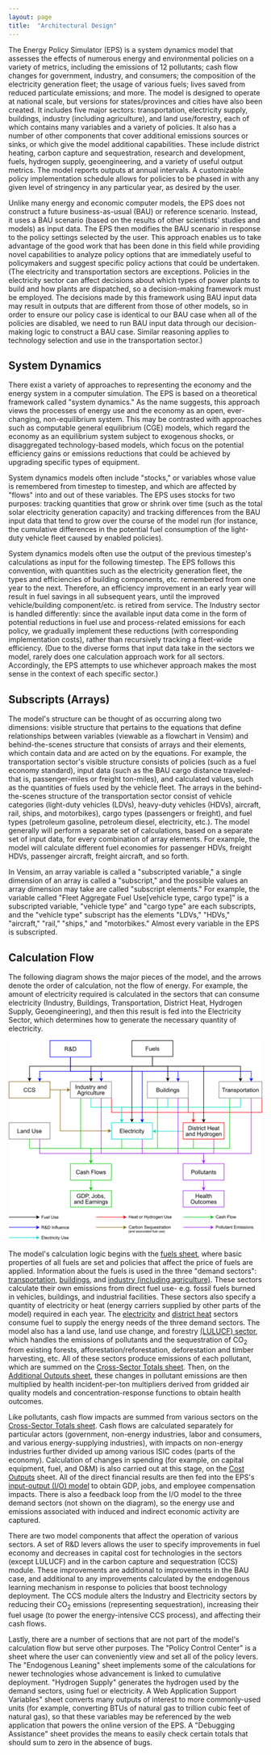 ```yaml
---
layout: page
title:  "Architectural Design"
---
```

<a name="rnd"></a>The Energy Policy Simulator (EPS) is a system dynamics model that assesses the effects of numerous energy and environmental policies on a variety of metrics, including the emissions of 12 pollutants; cash flow changes for government, industry, and consumers; the composition of the electricity generation fleet; the usage of various fuels; lives saved from reduced particulate emissions; and more.  The model is designed to operate at national scale, but versions for states/provinces and cities have also been created.  It includes five major sectors: transportation, electricity supply, buildings, industry (including agriculture), and land use/forestry, each of which contains many variables and a variety of policies.  It also has a number of other components that cover additional emissions sources or sinks, or which give the model additional capabilities.  These include district heating, carbon capture and sequestration, research and development, fuels, hydrogen supply, geoengineering, and a variety of useful output metrics.  The model reports outputs at annual intervals.  A customizable policy implementation schedule allows for policies to be phased in with any given level of stringency in any particular year, as desired by the user.

Unlike many energy and economic computer models, the EPS does not construct a future business-as-usual (BAU) or reference scenario.  Instead, it uses a BAU scenario (based on the results of other scientists' studies and models) as input data.  The EPS then modifies the BAU scenario in response to the policy settings selected by the user.   This approach enables us to take advantage of the good work that has been done in this field while providing novel capabilities to analyze policy options that are immediately useful to policymakers and suggest specific policy actions that could be undertaken.  (The electricity and transportation sectors are exceptions.  Policies in the electricity sector can affect decisions about which types of power plants to build and how plants are dispatched, so a decision-making framework must be employed.  The decisions made by this framework using BAU input data may result in outputs that are different from those of other models, so in order to ensure our policy case is identical to our BAU case when all of the policies are disabled, we need to run BAU input data through our decision-making logic to construct a BAU case.  Similar reasoning applies to technology selection and use in the transportation sector.)

## System Dynamics

There exist a variety of approaches to representing the economy and the energy system in a computer simulation.  The EPS is based on a theoretical framework called "system dynamics."  As the name suggests, this approach views the processes of energy use and the economy as an open, ever-changing, non-equilibrium system.  This may be contrasted with approaches such as computable general equilibrium (CGE) models, which regard the economy as an equilibrium system subject to exogenous shocks, or disaggregated technology-based models, which focus on the potential efficiency gains or emissions reductions that could be achieved by upgrading specific types of equipment.

System dynamics models often include "stocks," or variables whose value is remembered from timestep to timestep, and which are affected by "flows" into and out of these variables.  The EPS uses stocks for two purposes: tracking quantities that grow or shrink over time (such as the total solar electricity generation capacity) and tracking differences from the BAU input data that tend to grow over the course of the model run (for instance, the cumulative differences in the potential fuel consumption of the light-duty vehicle fleet caused by enabled policies).

System dynamics models often use the output of the previous timestep's calculations as input for the following timestep.  The EPS follows this convention, with quantities such as the electricity generation fleet, the types and efficiencies of building components, etc. remembered from one year to the next.  Therefore, an efficiency improvement in an early year will result in fuel savings in all subsequent years, until the improved vehicle/building component/etc. is retired from service.  The Industry sector is handled differently: since the available input data come in the form of potential reductions in fuel use and process-related emissions for each policy, we gradually implement these reductions (with corresponding implementation costs), rather than recursively tracking a fleet-wide efficiency.  (Due to the diverse forms that input data take in the sectors we model, rarely does one calculation approach work for all sectors.  Accordingly, the EPS attempts to use whichever approach makes the most sense in the context of each specific sector.)

## Subscripts (Arrays)

The model's structure can be thought of as occurring along two dimensions: visible structure that pertains to the equations that define relationships between variables (viewable as a flowchart in Vensim) and behind-the-scenes structure that consists of arrays and their elements, which contain data and are acted on by the equations.  For example, the transportation sector's visible structure consists of policies (such as a fuel economy standard), input data (such as the BAU cargo distance traveled- that is, passenger-miles or freight ton-miles), and calculated values, such as the quantities of fuels used by the vehicle fleet.  The arrays in the behind-the-scenes structure of the transportation sector consist of vehicle categories (light-duty vehicles (LDVs), heavy-duty vehicles (HDVs), aircraft, rail, ships, and motorbikes), cargo types (passengers or freight), and fuel types (petroleum gasoline, petroleum diesel, electricity, etc.).  The model generally will perform a separate set of calculations, based on a separate set of input data, for every combination of array elements.  For example, the model will calculate different fuel economies for passenger HDVs, freight HDVs, passenger aircraft, freight aircraft, and so forth. 

In Vensim, an array variable is called a "subscripted variable," a single dimension of an array is called a "subscript," and the possible values an array dimension may take are called "subscript elements."  For example, the variable called "Fleet Aggregate Fuel Use[vehicle type, cargo type]" is a subscripted variable, "vehicle type" and "cargo type" are each subscripts, and the "vehicle type" subscript has the elements "LDVs," "HDVs," "aircraft," "rail," "ships," and "motorbikes."  Almost every variable in the EPS is subscripted.

## Calculation Flow

The following diagram shows the major pieces of the model, and the arrows denote the order of calculation, not the flow of energy.  For example, the amount of electricity required is calculated in the sectors that can consume electricity (Industry, Buildings, Transportation, District Heat, Hydrogen Supply, Geoengineering), and then this result is fed into the Electricity Sector, which determines how to generate the necessary quantity of electricity.

![Energy Policy Simulator model diagram](architectural-design-ModelDiagram.png)

The model's calculation logic begins with the [fuels sheet](fuels.html), where basic properties of all fuels are set and policies that affect the price of fuels are applied.  Information about the fuels is used in the three "demand sectors": [transportation](transportation-sector-main.html), [buildings](buildings-sector-main.html), and [industry (including agriculture)](industry-ag-main.html).  These sectors calculate their own emissions from direct fuel use- e.g. fossil fuels burned in vehicles, buildings, and industrial facilities.  These sectors also specify a quantity of electricity or heat (energy carriers supplied by other parts of the model) required in each year.  The [electricity](electricity-sector-main.html) and [district heat](district-heating.html) sectors consume fuel to supply the energy needs of the three demand sectors.  The model also has a land use, land use change, and forestry [(LULUCF) sector](lulucf.html), which handles the emissions of pollutants and the sequestration of CO<sub>2</sub> from existing forests, afforestation/reforestation, deforestation and timber harvesting, etc.  All of these sectors produce emissions of each pollutant, which are summed on the [Cross-Sector Totals sheet](cross-sector-totals.html).  Then, on the [Additional Outputs sheet](additional-outputs.html), these changes in pollutant emissions are then multiplied by health incident-per-ton multipliers derived from gridded air quality models and concentration-response functions to obtain health outcomes.

Like pollutants, cash flow impacts are summed from various sectors on the [Cross-Sector Totals sheet](cross-sector-totals.html).  Cash flows are calculated separately for particular actors (government, non-energy industries, labor and consumers, and various energy-supplying industries), with impacts on non-energy industries further divided up among various ISIC codes (parts of the economy).  Calculation of changes in spending (for example, on capital equipment, fuel, and O&M) is also carried out at this stage, on the [Cost Outputs](cost-outputs.html) sheet.  All of the direct financial results are then fed into the EPS's [input-output (I/O) model](io-model.html) to obtain GDP, jobs, and employee compensation impacts.  There is also a feedback loop from the I/O model to the three demand sectors (not shown on the diagram), so the energy use and emissions associated with induced and indirect economic activity are captured.

There are two model components that affect the operation of various sectors.  A set of R&D levers allows the user to specify improvements in fuel economy and decreases in capital cost for technologies in the sectors (except LULUCF) and in the carbon capture and sequestration (CCS) module.  These improvements are additional to improvements in the BAU case, and additional to any improvements calculated by the endogenous learning mechanism in response to policies that boost technology deployment.  The CCS module alters the Industry and Electricity sectors by reducing their CO<sub>2</sub> emissions (representing sequestration), increasing their fuel usage (to power the energy-intensive CCS process), and affecting their cash flows.

Lastly, there are a number of sections that are not part of the model's calculation flow but serve other purposes.  The "Policy Control Center" is a sheet where the user can conveniently view and set all of the policy levers.  The "Endogenous Leaning" sheet implements some of the calculations for newer technologies whose advancement is linked to cumulative deployment.  "Hydrogen Supply" generates the hydrogen used by the demand sectors, using fuel or electricity.  A Web Application Support Variables" sheet converts many outputs of interest to more commonly-used units (for example, converting BTUs of natural gas to trillion cubic feet of natural gas), so that these variables may be referenced by the web application that powers the online version of the EPS.  A "Debugging Assistance" sheet provides the means to easily check certain totals that should sum to zero in the absence of bugs.
